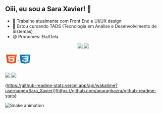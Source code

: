 ## Oiii, eu sou a Sara Xavier! 👋


- 🔭 Trabalho atualmente com Front End e UI/UX design
- 🌱 Estou cursando TADS (Tecnologia em Análise e Desenvolvimento de Sistemas)
- 😄 Pronomes: Ela/Dela

<div align="center">
  <a href="https://github.com/sara-xavier">
  <img height="150em" src="https://github-readme-stats.vercel.app/api?username=sara-xavier&show_icons=true&theme=transparent&include_all_commits=true&count_private=true"/>
  <img height="150em" src="https://github-readme-stats.vercel.app/api/top-langs/?username=sara-xavier&layout=compact&langs_count=7&theme=transparent"/>
</div>

<div style="display: inline_block"><br>
  <img align="center" alt="Rafa-HTML" height="30" width="40" src="https://raw.githubusercontent.com/devicons/devicon/master/icons/html5/html5-original.svg">
  <img align="center" alt="Rafa-CSS" height="30" width="40" src="https://raw.githubusercontent.com/devicons/devicon/master/icons/css3/css3-original.svg">
</div>

##
 
<div> 
  <a href="https://instagram.com/sara_xavierrr" target="_blank"><img src="https://img.shields.io/badge/-Instagram-%23E4405F?style=for-the-badge&logo=instagram&logoColor=white" target="_blank"></a>
  <a href = "mailto:saraaxavierrr@gmail.com"><img src="https://img.shields.io/badge/Gmail-D14836?style=for-the-badge&logo=gmail&logoColor=white" target="_blank"></a> 
 
(https://github-readme-stats.vercel.app/api/wakatime?username=Sara_Xavier)](https://github.com/anuraghazra/github-readme-stats)
  
</div>
  
  ![Snake animation](https://github.com/sara-xavier/sara-xavier/blob/output/github-contribution-grid-snake.svg)
